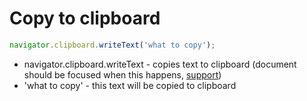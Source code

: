 # Copy to clipboard

```javascript
navigator.clipboard.writeText('what to copy');
```

- navigator.clipboard.writeText - copies text to clipboard (document should be focused when this happens, [support](https://developer.mozilla.org/en-US/docs/Web/API/Navigator/clipboard#browser_compatibility))
- 'what to copy' - this text will be copied to clipboard
